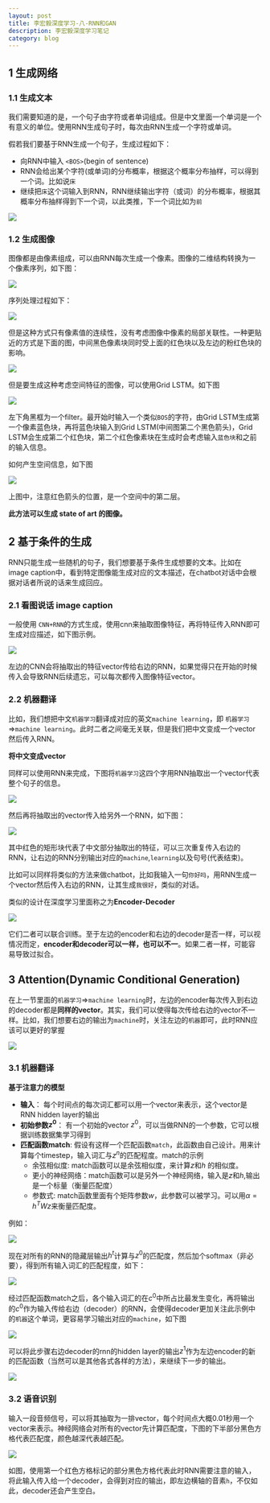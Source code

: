 ```yaml
---
layout: post
title: 李宏毅深度学习-八-RNN和GAN
description: 李宏毅深度学习笔记
category: blog
---
```

## 1 生成网络

### 1.1 生成文本

我们需要知道的是，一个句子由字符或者单词组成。但是中文里面一个单词是一个有意义的单位。使用RNN生成句子时，每次由RNN生成一个字符或单词。

假若我们要基于RNN生成一个句子，生成过程如下：

+ 向RNN中输入 `<BOS>`(begin of sentence)
+ RNN会给出某个字符(或单词)的分布概率，根据这个概率分布抽样，可以得到一个词。比如说`床`
+ 继续把`床`这个词输入到RNN，RNN继续输出字符（或词）的分布概率，根据其概率分布抽样得到下一个词，以此类推，下一个词比如为`前`

![](/images/rnn_and_gan1.jpg)

### 1.2 生成图像

图像都是由像素组成，可以由RNN每次生成一个像素。图像的二维结构转换为一个像素序列，如下图：


![](/images/rnn_and_gan2.jpg)

序列处理过程如下：

![](/images/rnn_and_gan3.jpg)

但是这种方式只有像素值的连续性，没有考虑图像中像素的局部关联性。一种更贴近的方式是下面的图，中间黑色像素块同时受上面的红色块以及左边的粉红色块的影响。

![](/images/rnn_and_gan4.jpg)

但是要生成这种考虑空间特征的图像，可以使用Grid LSTM。如下图

![](/images/rnn_and_gan5.jpg)

左下角黑框为一个filter。最开始时输入一个类似`BOS`的字符，由Grid LSTM生成第一个像素蓝色块，再将蓝色块输入到Grid LSTM(中间图第二个黑色箭头)，Grid LSTM会生成第二个红色块，第二个红色像素块在生成时会考虑输入`蓝色块`和之前的输入信息。

如何产生空间信息，如下图

![](/images/rnn_and_gan6.jpg)

上图中，注意红色箭头的位置，是一个空间中的第二层。

**此方法可以生成 state of art 的图像。**


## 2  基于条件的生成

RNN只能生成一些随机的句子，我们想要基于条件生成想要的文本。比如在 image caption中，看到特定图像能生成对应的文本描述，在chatbot对话中会根据对话者所说的话来生成回应。

### 2.1 看图说话 image caption

一般使用 `CNN+RNN`的方式生成，使用cnn来抽取图像特征，再将特征传入RNN即可生成对应描述，如下图示例。

![](/images/rnn_and_gan7.jpg)

左边的CNN会将抽取出的特征vector传给右边的RNN，如果觉得只在开始的时候传入会导致RNN后续遗忘，可以每次都传入图像特征vector。


### 2.2 机器翻译

比如，我们想把中文`机器学习`翻译成对应的英文`machine learning`，即 `机器学习`$\Rightarrow$`machine learning`。此时二者之间毫无关联，但是我们把中文变成一个vector然后传入RNN。

**将中文变成vector**

同样可以使用RNN来完成，下图将`机器学习`这四个字用RNN抽取出一个vector代表整个句子的信息。

![](/images/rnn_and_gan8.jpg)

然后再将抽取出的vector传入给另外一个RNN，如下图：

![](/images/rnn_and_gan9.jpg)

其中红色的矩形块代表了中文部分抽取出的特征，可以三次重复传入右边的RNN，让右边的RNN分别输出对应的`machine`,`learning`以及句号(代表结束)。

比如可以同样将类似的方法来做chatbot，比如我输入一句`你好吗`，用RNN生成一个vector然后传入右边的RNN，让其生成`我很好`，类似的对话。

类似的设计在深度学习里面称之为**Encoder-Decoder**

![](/images/rnn_and_gan9.jpg)

它们二者可以联合训练。至于左边的encoder和右边的decoder是否一样，可以视情况而定，**encoder和decoder可以一样，也可以不一**。如果二者一样，可能容易导致过拟合。



## 3 Attention(Dynamic  Conditional Generation)

在上一节里面的`机器学习`$\Rightarrow$`machine learning`时，左边的encoder每次传入到右边的decoder都是**同样的vector**。其实，我们可以使得每次传给右边的vector不一样。比如，我们想要右边的输出为`machine`时，关注左边的`机器`即可，此时RNN应该可以更好的掌握

![](/images/rnn_and_gan11.jpg)

### 3.1  机器翻译

**基于注意力的模型**

+ **输入**： 每个时间点的每次词汇都可以用一个vector来表示，这个vector是RNN hidden layer的输出
+ **初始参数$z^0$**： 有一个初始的vector $z^0$，可以当做RNN的一个参数，它可以根据训练数据集学习得到
+ **匹配函数match**: 假设有这样一个匹配函数`match`，此函数由自己设计。用来计算每个timestep，输入词汇与$z^n$的匹配程度。match的示例
  + 余弦相似度: match函数可以是余弦相似度，来计算$z$和$h$ 的相似度。
  + 更小的神经网络：match函数可以是另外一个神经网络，输入是$z$和$h$,输出是一个标量（衡量匹配度）
  + 参数式: match函数里面有个矩阵参数$w$，此参数可以被学习。可以用$\alpha = h^TWz$来衡量匹配度。

例如：

![](/images/rnn_and_gan12.jpg)

现在对所有的RNN的隐藏层输出$h^t$计算与$z^0$的匹配度，然后加个softmax（非必要），得到所有输入词汇的匹配程度，如下：

![](/images/rnn_and_gan13.jpg)

经过匹配函数match之后，各个输入词汇的在$c^0$中所占比最发生变化，再将输出的$c^0$作为输入传给右边（decoder）的RNN，会使得decoder更加关注此示例中的`机器`这个单词，更容易学习输出对应的`machine`，如下图

![](/images/rnn_and_gan14.jpg)

可以将此步骤右边decoder的rnn的hidden layer的输出$z^1$作为左边encoder的新的匹配函数（当然可以是其他各式各样的方法），来继续下一步的输出。

![](/images/rnn_and_gan15.jpg)

### 3.2 语音识别

输入一段音频信号，可以将其抽取为一排vector，每个时间点大概0.01秒用一个vector来表示。神经网络会对所有的vector先计算匹配度，下图的下半部分黑色方格代表匹配度，颜色越深代表越匹配。

![](/images/rnn_and_gan16.jpg)

如图，使用第一个红色方格标记的部分黑色方格代表此时RNN需要注意的输入，将此输入传入给一个decoder，会得到对应的输出，即左边横轴的音素`h`，不仅如此，decoder还会产生空白。











































